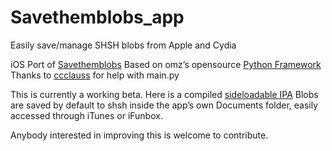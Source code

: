# Savethemblobs_app

Easily save/manage SHSH blobs from Apple and Cydia

iOS Port of [Savethemblobs](https://www.github.com/iApeiron/savethemblobs)
Based on omz’s opensource [Python Framework](https://github.com/omz/PythonistaAppTemplate)
Thanks to [ccclauss](https://github.com/cclauss) for help with main.py

This is currently a working beta.
Here is a compiled [sideloadable IPA](http://www.mediafire.com/file/laio3ud311xxghc/Savethemblobs.ipa)
Blobs are saved by default to shsh inside the app’s own Documents folder, easily accessed through iTunes or iFunbox.

Anybody interested in improving this is welcome to contribute.
